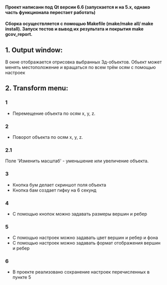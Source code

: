 #### Проект написанн под Qt версии 6.6 (запускается и на 5.x, однако часть функционала перестает работать)
#### Сборка осуществляется с помощью Makefile (make/make all/ make install). Запуск тестов и вывод их результата и покрытия make gcov_report.

## 1. Output window:
В окне отображается отрисовка выбранных 3д-объектов.
Обьект может менять местоположение и вращаться по всем трём осям с помощью настроек

## 2. Transform menu:

### 1 
- Перемещение объекта по осям x, y, z.

### 2 
- Поворот объекта по осям x, y, z. 
### 2.1 
Поле 'Изменить масштаб' - уменьшение или увеличение объекта.

### 3 
- Кнопка бум делает скриншот поля объекта
- Кнопка бам создает гифку на 6 секунд

### 4
- С помощью кнопок можно задавать размеры вершин и ребер

### 5
- С помощью настроек можно задавать цвет вершин и ребер и фона
- С помощью настроек можно задавать формат отображения вершин и ребер

### 6
- В проекте реализовано сохранение настроек перечисленных в пункте 5
